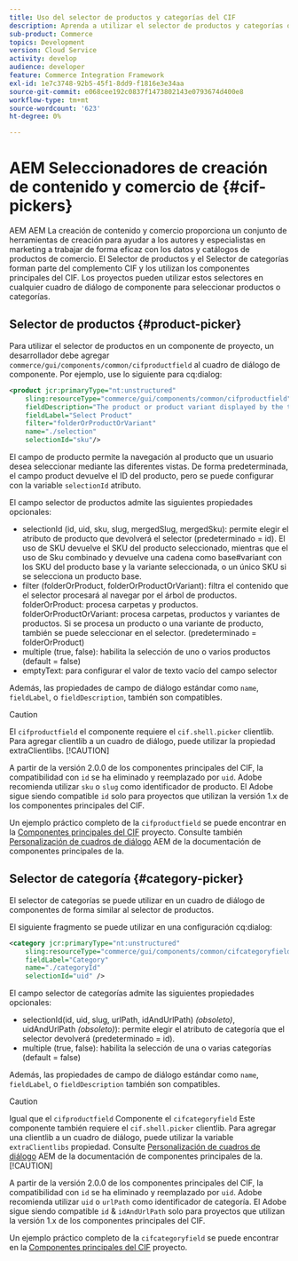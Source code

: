 ```yaml
---
title: Uso del selector de productos y categorías del CIF
description: Aprenda a utilizar el selector de productos y categorías del CIF en los componentes de comercio del cliente para ayudar a los autores y especialistas en marketing a trabajar de forma eficaz con los datos de catálogos y de productos de comercio.
sub-product: Commerce
topics: Development
version: Cloud Service
activity: develop
audience: developer
feature: Commerce Integration Framework
exl-id: 1e7c3748-92b5-45f1-8dd9-f1816e3e34aa
source-git-commit: e068cee192c0837f1473802143e0793674d400e8
workflow-type: tm+mt
source-wordcount: '623'
ht-degree: 0%

---
```


# AEM Seleccionadores de creación de contenido y comercio de {#cif-pickers}

AEM AEM La creación de contenido y comercio proporciona un conjunto de herramientas de creación para ayudar a los autores y especialistas en marketing a trabajar de forma eficaz con los datos y catálogos de productos de comercio. El Selector de productos y el Selector de categorías forman parte del complemento CIF y los utilizan los componentes principales del CIF. Los proyectos pueden utilizar estos selectores en cualquier cuadro de diálogo de componente para seleccionar productos o categorías.

## Selector de productos {#product-picker}

Para utilizar el selector de productos en un componente de proyecto, un desarrollador debe agregar `commerce/gui/components/common/cifproductfield` al cuadro de diálogo de componente. Por ejemplo, use lo siguiente para cq:dialog:

```xml
<product jcr:primaryType="nt:unstructured"
    sling:resourceType="commerce/gui/components/common/cifproductfield"
    fieldDescription="The product or product variant displayed by the teaser"
    fieldLabel="Select Product"
    filter="folderOrProductOrVariant"
    name="./selection"
    selectionId="sku"/>
```

El campo de producto permite la navegación al producto que un usuario desea seleccionar mediante las diferentes vistas. De forma predeterminada, el campo product devuelve el ID del producto, pero se puede configurar con la variable `selectionId` atributo.

El campo selector de productos admite las siguientes propiedades opcionales:

- selectionId (id, uid, sku, slug, mergedSlug, mergedSku): permite elegir el atributo de producto que devolverá el selector (predeterminado = id). El uso de SKU devuelve el SKU del producto seleccionado, mientras que el uso de Sku combinado y devuelve una cadena como base#variant con los SKU del producto base y la variante seleccionada, o un único SKU si se selecciona un producto base.
- filter (folderOrProduct, folderOrProductOrVariant): filtra el contenido que el selector procesará al navegar por el árbol de productos. folderOrProduct: procesa carpetas y productos. folderOrProductOrVariant: procesa carpetas, productos y variantes de productos. Si se procesa un producto o una variante de producto, también se puede seleccionar en el selector. (predeterminado = folderOrProduct)
- multiple (true, false): habilita la selección de uno o varios productos (default = false)
- emptyText: para configurar el valor de texto vacío del campo selector

Además, las propiedades de campo de diálogo estándar como `name`, `fieldLabel`, o `fieldDescription`, también son compatibles.

>[!CAUTION]
>
>El `cifproductfield` el componente requiere el `cif.shell.picker` clientlib. Para agregar clientlib a un cuadro de diálogo, puede utilizar la propiedad extraClientlibs.
>[!CAUTION]
>
>A partir de la versión 2.0.0 de los componentes principales del CIF, la compatibilidad con `id` se ha eliminado y reemplazado por `uid`. Adobe recomienda utilizar `sku` o `slug` como identificador de producto. El Adobe sigue siendo compatible `id` solo para proyectos que utilizan la versión 1.x de los componentes principales del CIF.

Un ejemplo práctico completo de la `cifproductfield` se puede encontrar en la [Componentes principales del CIF](https://github.com/adobe/aem-core-cif-components/blob/master/ui.apps/src/main/content/jcr_root/apps/core/cif/components/commerce/productteaser/v1/productteaser/_cq_dialog/.content.xml) proyecto. Consulte también [Personalización de cuadros de diálogo](https://experienceleague.adobe.com/docs/experience-manager-core-components/using/developing/customizing.html?lang=en#customizing-dialogs) AEM de la documentación de componentes principales de la.

## Selector de categoría {#category-picker}

El selector de categorías se puede utilizar en un cuadro de diálogo de componentes de forma similar al selector de productos.

El siguiente fragmento se puede utilizar en una configuración cq:dialog:

```xml
<category jcr:primaryType="nt:unstructured" 
    sling:resourceType="commerce/gui/components/common/cifcategoryfield" 
    fieldLabel="Category" 
    name="./categoryId" 
    selectionId="uid" />
```

El campo selector de categorías admite las siguientes propiedades opcionales:

- selectionId(id, uid, slug, urlPath, idAndUrlPath) _(obsoleto)_, uidAndUrlPath _(obsoleto)_): permite elegir el atributo de categoría que el selector devolverá (predeterminado = id).
- multiple (true, false): habilita la selección de una o varias categorías (default = false)

Además, las propiedades de campo de diálogo estándar como `name`, `fieldLabel`, o `fieldDescription` también son compatibles.

>[!CAUTION]
>
>Igual que el `cifproductfield` Componente el `cifcategoryfield` Este componente también requiere el `cif.shell.picker` clientlib. Para agregar una clientlib a un cuadro de diálogo, puede utilizar la variable `extraClientlibs` propiedad. Consulte [Personalización de cuadros de diálogo](https://experienceleague.adobe.com/docs/experience-manager-core-components/using/developing/customizing.html?lang=en#customizing-dialogs) AEM de la documentación de componentes principales de la.
>[!CAUTION]
>
>A partir de la versión 2.0.0 de los componentes principales del CIF, la compatibilidad con `id` se ha eliminado y reemplazado por `uid`. Adobe recomienda utilizar `uid` o `urlPath` como identificador de categoría. El Adobe sigue siendo compatible `id` &amp; `idAndUrlPath` solo para proyectos que utilizan la versión 1.x de los componentes principales del CIF.

Un ejemplo práctico completo de la `cifcategoryfield` se puede encontrar en la [Componentes principales del CIF](https://github.com/adobe/aem-core-cif-components/blob/master/ui.apps/src/main/content/jcr_root/apps/core/cif/components/commerce/featuredcategorylist/v1/featuredcategorylist/_cq_dialog/.content.xml) proyecto.
